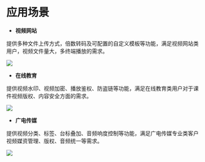 # 应用场景

-   **视频网站**

提供多种文件上传方式，倍数转码及可配置的自定义模板等功能，满足视频网站类用户，视频文件量大，多终端播放的需求。

![](https://github.com/jdcloudcom/cn/blob/cn-Video-on-Demand/image/Video-on-Demand/%E5%BA%94%E7%94%A8%E5%9C%BA%E6%99%AF-%E8%A7%86%E9%A2%91%E7%BD%91%E7%AB%99.png)

-   **在线教育**

提供视频水印、视频加密、播放鉴权、防盗链等功能，满足在线教育类用户对于课件视频版权、内容安全方面的需求。

![](https://github.com/jdcloudcom/cn/blob/cn-Video-on-Demand/image/Video-on-Demand/%E5%BA%94%E7%94%A8%E5%9C%BA%E6%99%AF-%E5%9C%A8%E7%BA%BF%E6%95%99%E8%82%B2.png)

-   **广电传媒**

提供视频分类、标签、台标叠加、音频响度控制等功能，满足广电传媒专业类客户视频媒资管理、版权、音频统一等需求。

![](https://github.com/jdcloudcom/cn/blob/cn-Video-on-Demand/image/Video-on-Demand/%E5%BA%94%E7%94%A8%E5%9C%BA%E6%99%AF-%E5%B9%BF%E7%94%B5%E4%BC%A0%E5%AA%92.png)


